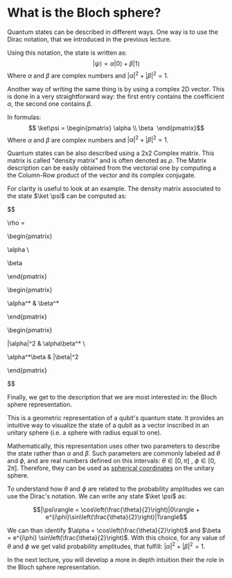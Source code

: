 # What is the Bloch sphere?

Quantum states can be described in different ways.
One way is to use the Dirac notation, that we introduced in the previous lecture.

Using this notation, the state is written as:
$$ |\psi ⟩ = \alpha |0⟩ + \beta |1⟩ $$
Where $\alpha$ and $\beta$ are complex numbers and $|\alpha|^2 + |\beta|^2 = 1$. 

Another way of writing the same thing is by using a complex 2D vector. This is done in a very straightforward way: the first entry contains the coefficient $\alpha$, the second one contains $\beta$. 

In formulas:
$$ \ket\psi = \begin{pmatrix} \alpha \\ \beta  \end{pmatrix}$$
Where $\alpha$ and $\beta$ are complex numbers and $|\alpha|^2 + |\beta|^2 = 1$. 

Quantum states can be also described using a 2x2 Complex matrix. This matrix is called "density matrix" and is often denoted as $\rho$. The Matrix description can be easily obtained from the vectorial one by computing a the Column-Row product of the vector and its complex conjugate.

For clarity is useful to look at an example. The density matrix associated to the state $\ket \psi$ can be computed as:

$$

\rho = 

\begin{pmatrix}

\alpha \\

\beta

\end{pmatrix}

\begin{pmatrix}

\alpha^* & \beta^*

\end{pmatrix}

\begin{pmatrix}

|\alpha|^2 & \alpha\beta^* \\

\alpha^*\beta & |\beta|^2

\end{pmatrix}

$$

Finally, we get to the description that we are most interested in: the Bloch sphere representation. 

This is a geometric representation of a qubit's quantum state. It provides an intuitive way to visualize the state of a qubit as a vector inscribed in an unitary sphere (i.e. a sphere with radius equal to one).

Mathematically, this representation uses other two parameters to describe the state rather than $\alpha$ and $\beta$. Such parameters are commonly labeled ad $\theta$ and $\phi$, and are real numbers defined on this intervals: $\theta \in [0, \pi]$ , $\phi \in [0, 2 \pi]$. 
Therefore, they can be used as [spherical coordinates](https://en.wikipedia.org/wiki/Spherical_coordinate_system) on the unitary sphere.

To understand how $\theta$ and $\phi$  are related to the probability amplitudes we can use the Dirac's notation. We can write any state $\ket \psi$ as:

$$|\psi\rangle = \cos\left(\frac{\theta}{2}\right)|0\rangle + e^{i\phi}\sin\left(\frac{\theta}{2}\right)|1\rangle$$

We can than identify $\alpha = \cos\left(\frac{\theta}{2}\right)$ and $\beta = e^{i\phi} \sin\left(\frac{\theta}{2}\right)$. With this choice, for any value of $\theta$ and $\phi$ we get valid probability amplitudes, that fulfill: $|\alpha|^2 + |\beta|^2 = 1$.

In the next lecture, you will develop a more in depth intuition their the role in the Bloch sphere representation.